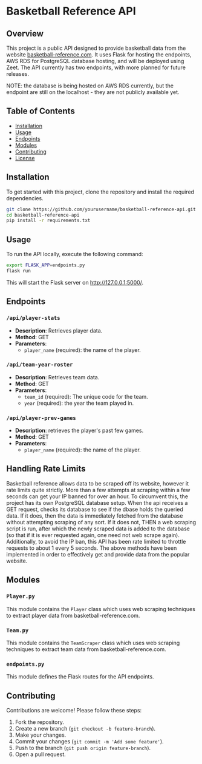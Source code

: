 # Basketball Reference API

## Overview

This project is a public API designed to provide basketball data from the website [basketball-reference.com](https://www.basketball-reference.com). It uses Flask for hosting the endpoints, AWS RDS for PostgreSQL database hosting, and will be deployed using Zeet. The API currently has two endpoints, with more planned for future releases.

NOTE: the database is being hosted on AWS RDS currently, but the endpoint are still on the localhost - they are not publicly available yet.

## Table of Contents

- [Installation](#installation)
- [Usage](#usage)
- [Endpoints](#endpoints)
- [Modules](#modules)
- [Contributing](#contributing)
- [License](#license)

## Installation

To get started with this project, clone the repository and install the required dependencies.

```bash
git clone https://github.com/yourusername/basketball-reference-api.git
cd basketball-reference-api
pip install -r requirements.txt
```

## Usage
To run the API locally, execute the following command:

```bash
export FLASK_APP=endpoints.py
flask run
```
This will start the Flask server on http://127.0.0.1:5000/.

## Endpoints

### `/api/player-stats`

- **Description**: Retrieves player data.
- **Method**: GET
- **Parameters**: 
  - `player_name` (required): the name of the player.

### `/api/team-year-roster`

- **Description**: Retrieves team data.
- **Method**: GET
- **Parameters**: 
  - `team_id` (required): The unique code for the team.
  - `year` (required): the year the team played in.

### `/api/player-prev-games`

- **Description**: retrieves the player's past few games.
- **Method**: GET
- **Parameters**:
  - `player_name` (required): the name of the player.

## Handling Rate Limits

Basketball reference allows data to be scraped off its website, however it rate limits quite strictly. More than a few attempts
at scraping within a few seconds can get your IP banned for over an hour. To circumvent this, the project has its own PostgreSQL
database setup. When the api receives a GET request, checks its database to see if the dbase holds the queried data. If it does,
then the data is immediately fetched from the database without attempting scraping of any sort. If it does not, THEN a web
scraping script is run, after which the newly scraped data is added to the database (so that if it is ever requested again, one
need not web scrape again).
Additionally, to avoid the IP ban, this API has been rate limited to throttle requests to about 1 every 5 seconds.
The above methods have been implemented in order to effectively get and provide data from the popular website.

## Modules

### `Player.py`

This module contains the `Player` class which uses web scraping techniques to extract player data from basketball-reference.com.

### `Team.py`

This module contains the `TeamScraper` class which uses web scraping techniques to extract team data from basketball-reference.com.

### `endpoints.py`

This module defines the Flask routes for the API endpoints.

## Contributing

Contributions are welcome! Please follow these steps:

1. Fork the repository.
2. Create a new branch (`git checkout -b feature-branch`).
3. Make your changes.
4. Commit your changes (`git commit -m 'Add some feature'`).
5. Push to the branch (`git push origin feature-branch`).
6. Open a pull request.

